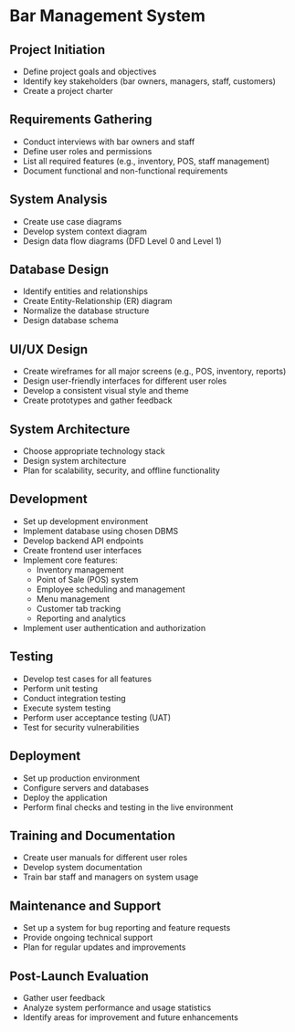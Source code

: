 # Bar Management System

## Project Initiation

- Define project goals and objectives
- Identify key stakeholders (bar owners, managers, staff, customers)
- Create a project charter

## Requirements Gathering

- Conduct interviews with bar owners and staff
- Define user roles and permissions
- List all required features (e.g., inventory, POS, staff management)
- Document functional and non-functional requirements

## System Analysis

- Create use case diagrams
- Develop system context diagram
- Design data flow diagrams (DFD Level 0 and Level 1)

## Database Design

- Identify entities and relationships
- Create Entity-Relationship (ER) diagram
- Normalize the database structure
- Design database schema

## UI/UX Design

- Create wireframes for all major screens (e.g., POS, inventory, reports)
- Design user-friendly interfaces for different user roles
- Develop a consistent visual style and theme
- Create prototypes and gather feedback

## System Architecture

- Choose appropriate technology stack
- Design system architecture
- Plan for scalability, security, and offline functionality

## Development

- Set up development environment
- Implement database using chosen DBMS
- Develop backend API endpoints
- Create frontend user interfaces
- Implement core features:
  - Inventory management
  - Point of Sale (POS) system
  - Employee scheduling and management
  - Menu management
  - Customer tab tracking
  - Reporting and analytics
- Implement user authentication and authorization

## Testing

- Develop test cases for all features
- Perform unit testing
- Conduct integration testing
- Execute system testing
- Perform user acceptance testing (UAT)
- Test for security vulnerabilities

## Deployment

- Set up production environment
- Configure servers and databases
- Deploy the application
- Perform final checks and testing in the live environment

## Training and Documentation

- Create user manuals for different user roles
- Develop system documentation
- Train bar staff and managers on system usage

## Maintenance and Support

- Set up a system for bug reporting and feature requests
- Provide ongoing technical support
- Plan for regular updates and improvements

## Post-Launch Evaluation

- Gather user feedback
- Analyze system performance and usage statistics
- Identify areas for improvement and future enhancements
